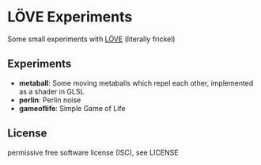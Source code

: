 # LÖVE Experiments
Some small experiments with [LÖVE](https://love2d.org/) (literally frickel)

## Experiments
* **metaball**: Some moving metaballs which repel each other, implemented as a shader in GLSL
* **perlin**: Perlin noise
* **gameoflife**: Simple Game of Life

## License
permissive free software license (ISC), see LICENSE

